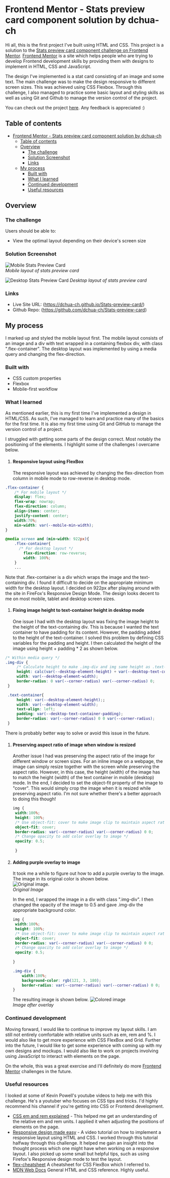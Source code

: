 # Frontend Mentor - Stats preview card component solution by dchua-ch

Hi all, this is the first project I've built using HTML and CSS. This project is a solution to the [Stats preview card component challenge on Frontend Mentor](https://www.frontendmentor.io/challenges/stats-preview-card-component-8JqbgoU62). [Frontend Mentor](https://www.frontendmentor.io/solutions) is a site which helps people who are trying to develop Frontend development skills by providing them with designs to implement in HTML, CSS and JavaScript. 
  
The design I've implemented is a stat card consisting of an image and some text. The main challenge was to make the design responsive to different screen sizes. This was achieved using CSS Flexbox. Through this challenge, I also managed to practice some basic layout and styling skills as well as using Git and Github to manage the version control of the project.

You can check out the project [here](https://dchua-ch.github.io/Stats-preview-card/). Any feedback is appreciated :) 



## Table of contents

- [Frontend Mentor - Stats preview card component solution by dchua-ch](#frontend-mentor---stats-preview-card-component-solution-by-dchua-ch)
  - [Table of contents](#table-of-contents)
  - [Overview](#overview)
    - [The challenge](#the-challenge)
    - [Solution Screenshot](#solution-screenshot)
    - [Links](#links)
  - [My process](#my-process)
    - [Built with](#built-with)
    - [What I learned](#what-i-learned)
    - [Continued development](#continued-development)
    - [Useful resources](#useful-resources)


## Overview

### The challenge

Users should be able to:

- View the optimal layout depending on their device's screen size

### Solution Screenshot
![Mobile Stats Preview Card](images/stats-preview-mobile.png)  
*Mobile layout of stats preview card*


![Desktop Stats Preview Card](images/stats-preview-desktop.png)
*Desktop layout of stats preview card*





### Links
- Live Site URL: (https://dchua-ch.github.io/Stats-preview-card/)
- Github Repo: (https://github.com/dchua-ch/Stats-preview-card)

## My process
I marked up and styled the mobile layout first. The mobile layout consists of an image and a div with text wrapped in a containing flexbox div, with class ".flex-container". The desktop layout was implemented by using a media query and changing the flex-direction.  

### Built with
- CSS custom properties
- Flexbox
- Mobile-first workflow

### What I learned
As mentioned earlier, this is my first time I've implemented a design in HTML/CSS. As such, I've managed to learn and practice many of the basics for the first time. It is also my first time using Git and GitHub to manage the version control of a project.  

I struggled with getting some parts of the design correct. Most notably the positioning of the elements. I highlight some of the challenges I overcame below.

1. #### Responsive layout using FlexBox
   The responsive layout was achieved by changing the flex-direction from column in mobile mode to row-reverse in desktop mode.
```css
.flex-container {
    /* For mobile layout */
    display: flex;
    flex-wrap: nowrap; 
    flex-direction: column;
    align-items: center;
    justify-content: center;
    width:70%;
    min-width: var(--mobile-min-width);
}

@media screen and (min-width: 922px){
    .flex-container{
      /* For desktop layout */
        flex-direction: row-reverse;
        width: 100%;
    }
    ...
```
Note that .flex-container is a div which wraps the image and the text-containing div. I found it difficult to decide on the appropriate minimum width for the desktop layout. I decided on 922px after playing around with the site in FireFox's Responsive Design Mode. The design looks decent to me on most mobile, tablet and desktop screen sizes.

1. #### Fixing image height to text-container height in desktop mode
   One issue I had with the desktop layout was fixing the image height to the height of the text-containing div. This is because I wanted the text container to have padding for its content. However, the padding added to the height of the text-container. I solved this problem by defining CSS variables for the padding and height. I then calculated the height of the image using height + padding * 2 as shown below.
```css
/* Within media query */
.img-div {
     /* Calculate height to make .img-div and img same height as .text-container */
     height: calc(var(--desktop-element-height) + var(--desktop-text-container-padding)*2);
     width: var(--desktop-element-width);
     border-radius: 0 var(--corner-radius) var(--corner-radius) 0;
 }

 .text-container{
     height: var(--desktop-element-height);;
     width: var(--desktop-element-width);
     text-align: left;
     padding: var(--desktop-text-container-padding);
     border-radius: var(--corner-radius) 0 0 var(--corner-radius);
 }
 ```
 There is probably better way to solve or avoid this issue in the future.

1. #### Preserving aspect ratio of image when window is resized
   Another issue I had was preserving the aspect ratio of the image for different window or screen sizes. For an inline image on a webpage, the image can simply resize together with the screen while preserving the aspect ratio. However, in this case, the height (width) of the image has to match the height (width) of the text container in mobile (desktop) mode. In the end, I decided to set the object-fit property of the image to "cover". This would simply crop the image when it is resized while preserving aspect ratio. I'm not sure whether there's a better approach to doing this though!  
   ```css
   img {
    width:100%;
    height: 100%;
    /* Use object-fit: cover to make image clip to maintain aspect ratio when resizing*/
    object-fit: cover; 
    border-radius: var(--corner-radius) var(--corner-radius) 0 0;
    /* Change opacity to add color overlay to image */
    opacity: 0.5;
  
    }
    ```  


2. #### Adding purple overlay to image
   It took me a while to figure out how to add a purple overlay to the image. The image in its original color is shown below.  
   ![Original image](images/image-header-mobile.jpg).   
   *Original Image*  

   In the end, I wrapped the image in a div with class ".img-div". I then changed the opacity of the image to 0.5 and gave .img-div the appropriate background color.
   ```css
   img {
    width:100%;
    height: 100%;
    /* Use object-fit: cover to make image clip to maintain aspect ratio when resizing*/
    object-fit: cover; 
    border-radius: var(--corner-radius) var(--corner-radius) 0 0;
    /* Change opacity to add color overlay to image */
    opacity: 0.5;
  
   }

   .img-div {
       width:100%;
       background-color: rgb(121, 3, 180);
       border-radius: var(--corner-radius) var(--corner-radius) 0 0;
   }
   ```
   The resulting image is shown below. 
   ![Colored image](/images/colored-header-image.png)  
   *Image after overlay*





### Continued development

Moving forward, I would like to continue to improve my layout skills. I am still not entirely comfortable with relative units such as em, rem and %. I would also like to get more experience with CSS FlexBox and Grid. Further into the future, I would like to get some experience with coming up with my own designs and mockups. I would also like to work on projects involving using JavaScript to interact with elements on the page.  
  
On the whole, this was a great exercise and I'll definitely do more [Frontend Mentor](https://www.frontendmentor.io/solutions) challenges in the future.

### Useful resources  
I looked at some of Kevin Powell's youtube videos to help me with this challenge. He's a youtuber who focuses on CSS tips and tricks. I'd highly recommend his channel if you're getting into CSS or Frontend development.

- [CSS em and rem explained](https://www.youtube.com/watch?v=_-aDOAMmDHI) - This helped me get an understanding of the relative em and rem units. I applied it when adjusting the positions of elements on the page.
- [Responsive design made easy](https://www.youtube.com/watch?v=bn-DQCifeQQ&t=2244s) - A video tutorial on how to implement a responsive layout using HTML and CSS. I worked through this tutorial halfway through this challenge. It helped me gain an insight into the thought process which one might have when working on a responsive layout. I also picked up some small but helpful tips, such as using Firefox's Responsive design mode to test the layout.
- [flex-cheatsheet](https://yoksel.github.io/flex-cheatsheet/) A cheatsheet for CSS FlexBox which I referred to. 
- [MDN Web Docs](https://developer.mozilla.org/en-US/) General HTML and CSS reference. Highly useful.




